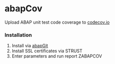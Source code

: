 # abapCov

Upload ABAP unit test code coverage to [codecov.io](https://codecov.io)

### Installation
1. Install via [abapGit](http://www.abapgit.org)
2. Install SSL certificates via STRUST
3. Enter parameters and run report ZABAPCOV
